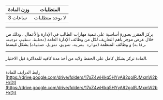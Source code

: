 | وزن المادة | المتطلبات |
|---|---|
| 3 ساعات | لا يوجد متطلبات |

---

<!-- start -->

يركز المقرر بصورة أساسية على تنمية مهارات الطالب في الإدارة والأعمال ، وذلك من خلال عرض موجز بأهم التعاريف لكل من وظائف
الإدارة العامة (`تخطيط`، `تنظيم`، `توجيه`، `رقابة`) و وظائف المنظمة (`موارد بشرية`، `تسويق`، `تمويل`، `عمليات`) بشكل
مُبسط.

---
المادة تركز بشكل كامل على الحفظ ولابد من أخذ مدة كافيه للمذاكرة قبل الاختبار.

---
رابط الدرايف للمادة
[https://drive.google.com/drive/folders/17oZ4wHlkq5HYyA82golPJMxmVi2bHrDt](https://drive.google.com/drive/folders/17oZ4wHlkq5HYyA82golPJMxmVi2bHrDt)
